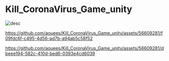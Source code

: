 # Kill_CoronaVirus_Game_unity

![desc](https://github.com/aouees/Kill_CoronaVirus_Game_unity/assets/56609281/8696b1c9-5502-4875-bc79-ae192e063699)



https://github.com/aouees/Kill_CoronaVirus_Game_unity/assets/56609281/f09fdc6f-c495-4d56-ad7b-a94ab5c58f52



https://github.com/aouees/Kill_CoronaVirus_Game_unity/assets/56609281/dbeee194-582c-410d-bed6-0393e4cd6039

